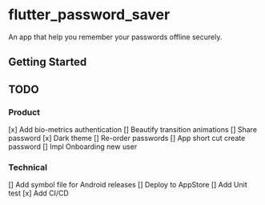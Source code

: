 # flutter_password_saver
An app that help you remember your passwords offline securely.

## Getting Started


## TODO

### Product
[x] Add bio-metrics authentication
[] Beautify transition animations
[] Share password
[x] Dark theme
[] Re-order passwords
[] App short cut create password
[] Impl Onboarding new user
### Technical
[] Add symbol file for Android releases
[] Deploy to AppStore
[] Add Unit test
[x] Add CI/CD